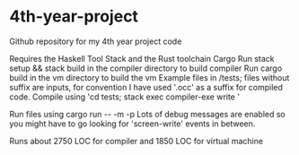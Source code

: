 # 4th-year-project
Github repository for my 4th year project code

Requires the Haskell Tool Stack and the Rust toolchain Cargo
Run stack setup && stack build in the compiler directory to build compiler
Run cargo build in the vm directory to build the vm
Example files in /tests; files without suffix are inputs, for convention I have used '.occ' as a suffix for compiled code.
Compile using 'cd tests; stack exec compiler-exe write <input-file> <output-file>'

Run files using
  cargo run -- -m <memory-size> -p <input-file>
  Lots of debug messages are enabled so you might have to go looking for 'screen-write' events in between.

Runs about 2750 LOC for compiler and 1850 LOC for virtual machine

